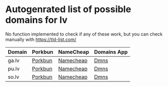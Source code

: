 # Autogenrated list of possible domains for lv

No function implemented to check if any of these work, but you can check manually with https://tld-list.com/

| Domain | Porkbun | NameCheap | Domains App |
|---|---|---|---|
| ga.lv | [Porkbun](https://porkbun.com/checkout/search?prb=e814663da1&tlds=&idnLanguage=&search=search&q=ga.lv) | [Namecheap](https://www.namecheap.com/domains/registration/results/?domain=ga.lv) | [Dmns](https://dmns.app/domains?q=ga.lv) |
| pu.lv | [Porkbun](https://porkbun.com/checkout/search?prb=e814663da1&tlds=&idnLanguage=&search=search&q=pu.lv) | [Namecheap](https://www.namecheap.com/domains/registration/results/?domain=pu.lv) | [Dmns](https://dmns.app/domains?q=pu.lv) |
| so.lv | [Porkbun](https://porkbun.com/checkout/search?prb=e814663da1&tlds=&idnLanguage=&search=search&q=so.lv) | [Namecheap](https://www.namecheap.com/domains/registration/results/?domain=so.lv) | [Dmns](https://dmns.app/domains?q=so.lv) |
